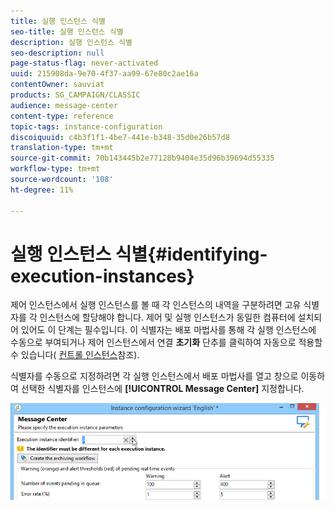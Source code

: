 ```yaml
---
title: 실행 인스턴스 식별
seo-title: 실행 인스턴스 식별
description: 실행 인스턴스 식별
seo-description: null
page-status-flag: never-activated
uuid: 215908da-9e70-4f37-aa99-67e80c2ae16a
contentOwner: sauviat
products: SG_CAMPAIGN/CLASSIC
audience: message-center
content-type: reference
topic-tags: instance-configuration
discoiquuid: c4b3f1f1-4be7-441e-b348-35d0e26b57d8
translation-type: tm+mt
source-git-commit: 70b143445b2e77128b9404e35d96b39694d55335
workflow-type: tm+mt
source-wordcount: '108'
ht-degree: 11%

---
```



# 실행 인스턴스 식별{#identifying-execution-instances}

제어 인스턴스에서 실행 인스턴스를 볼 때 각 인스턴스의 내역을 구분하려면 고유 식별자를 각 인스턴스에 할당해야 합니다. 제어 및 실행 인스턴스가 동일한 컴퓨터에 설치되어 있어도 이 단계는 필수입니다. 이 식별자는 배포 마법사를 통해 각 실행 인스턴스에 수동으로 부여되거나 제어 인스턴스에서 연결 **초기화** 단추를 클릭하여 자동으로 적용할 수 있습니다( [컨트롤 인스턴스](../../message-center/using/creating-a-shared-connection.md#control-instance)참조).

식별자를 수동으로 지정하려면 각 실행 인스턴스에서 배포 마법사를 열고 창으로 이동하여 선택한 식별자를 인스턴스에 **[!UICONTROL Message Center]** 지정합니다.

![](assets/messagecenter_id_execinstance_001.png)

